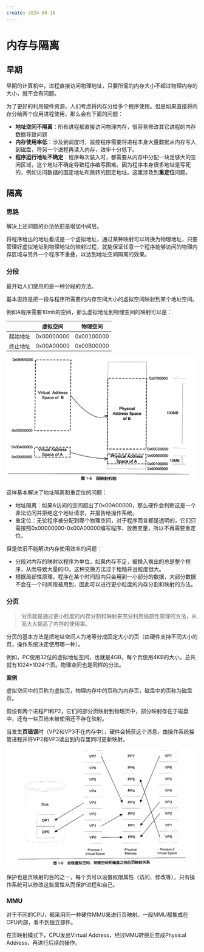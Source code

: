 ```yaml
---
create: 2024-09-16
---
```

# 内存与隔离

## 早期

早期的计算机中，进程直接访问物理地址，只要所需的内存大小不超过物理内存的大小，就不会有问题。

为了更好的利用硬件资源，人们考虑将内存分给多个程序使用。但是如果直接将内存分给两个应用进程使用，那么会有下面的问题：

* **地址空间不隔离**：所有进程都直接访问物理内存，很容易修改其它进程的内存数据导致问题
* **内存使用率低**：涉及到调度时，监控程序需要将进程本身大量数据从内存写入到磁盘，将另一个进程再读入内存，效率十分低下。
* **程序运行地址不确定**：程序每次装入时，都需要从内存中分配一块足够大的空闲区域，这个地址不确定导致程序编写困难。因为程序本身很多地址是写死的，例如访问数据的固定地址和跳转的固定地址。这里涉及到**重定位**问题。

## 隔离

### 思路

解决上述问题的办法依旧是增加中间层。

将程序给出的地址看成是一个虚拟地址，通过某种映射可以转换为物理地址，只要管理好虚拟地址到物理地址的映射过程，就能保证任意一个程序能够访问的物理内存区域与另外一个程序不重叠，以达到地址空间隔离的效果。

### 分段

最开始人们使用的是一种分段的方法。

基本思路是把一段与程序所需要的内存空间大小的虚拟空间映射到某个地址空间。

例如A程序需要10mb的空间，那么虚拟地址到物理空间的映射可以是：

|          | 虚拟空间   | 物理空间   |
| -------- | ---------- | ---------- |
| 起始地址 | 0x00000000 | 0x00100000 |
| 终止地址 | 0x00A00000 | 0x00B00000 |

<img src="./assets/image-20240916105519070.png" alt="image-20240916105519070" style="zoom:50%;" />

这样基本解决了地址隔离和重定位的问题：

* 地址隔离：如果A访问的空间超出了0x00A00000，那么硬件会判断这是一个非法访问并拒绝这个地址请求，并报告给操作系统。
* 重定位：无论程序被分配到哪个物理空间，对于程序而言都是透明的，它们只需按照0x00000000-0x00A00000编写程序、放置变量，所以不再需要重定位。

但是依旧不能解决内存使用效率的问题：

* 分段对内存的映射以程序为单位，如果内存不足，被换入换出的总是整个程序，从而导致大量的IO。这种交换方法过于粗糙并且粒度很大。
* 根据局部性原理，程序在某个时间段内只会用到一小部分的数据，大部分数据不会在一个时间段被用到，因此可以进行更小粒度的内存分割和映射的方法。

### 分页

> 分页就是通过更小粒度的内存分割和映射来充分利用局部性原理的方法，从而大大提高了内存的使用率。

分页的基本方法是把地址空间人为地等分成固定大小的页（由硬件支持不同大小的页，操作系统决定使用哪一种）。

例如，PC使用32位的虚拟地址空间，也就是4GB，每个页使用4KB的大小，总共就有1024*1024个页。物理空间也是同样的分法。

**案例**

虚拟空间中的页称为虚拟页，物理内存中的页称为内存页，磁盘中的页称为磁盘页。

假设有两个进程P1和P2，它们的部分页映射到物理页中，部分映射存在于磁盘中，还有一些页尚未被使用还不存在映射。

当发生**页错误**时（VP2和VP3不在内存中），硬件会捕获这个消息，由操作系统接管进程并将VP2和VP3读出到内存里同时更新映射。

<img src="./assets/image-20240916111254843.png" alt="image-20240916111254843" style="zoom: 50%;" />

保护也是页映射的目的之一，每个页可以设置权限属性（访问、修改等），只有操作系统可以修改这些属性从而保护进程和自己。

### MMU

对于不同的CPU，都采用同一种硬件MMU来进行页映射。一般MMU都集成在CPU内部，看不到独立部件。

在页映射模式下，CPU发出Virtual Address，经过MMU转换后变成Physical Address，再进行后续的操作。